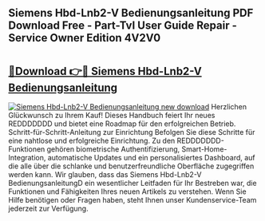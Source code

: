 ## Siemens Hbd-Lnb2-V Bedienungsanleitung PDF Download Free - Part-TvI User Guide Repair - Service Owner Edition 4V2V0

# <h2><a href="http://df23ih.blite.top/?on=Siemens+Hbd-Lnb2-V+Bedienungsanleitung">🔗Download 👉🔴 Siemens Hbd-Lnb2-V Bedienungsanleitung</a></h2>

[![Siemens Hbd-Lnb2-V Bedienungsanleitung new download](https://i.imgur.com/lujVjoI.png)](http://df23ih.blite.top/?on=Siemens+Hbd-Lnb2-V+Bedienungsanleitung)
Herzlichen Glückwunsch zu Ihrem Kauf! Dieses Handbuch feiert Ihr neues REDDDDDDD und bietet eine Roadmap für den erfolgreichen Betrieb. Schritt-für-Schritt-Anleitung zur Einrichtung Befolgen Sie diese Schritte für eine nahtlose und erfolgreiche Einrichtung. Zu den REDDDDDDD-Funktionen gehören biometrische Authentifizierung, Smart-Home-Integration, automatische Updates und ein personalisiertes Dashboard, auf die alle über die schlanke und benutzerfreundliche Oberfläche zugegriffen werden kann. Wir glauben, dass das Siemens Hbd-Lnb2-V BedienungsanleitungD ein wesentlicher Leitfaden für Ihr Bestreben war, die Funktionen und Fähigkeiten Ihres neuen Artikels zu verstehen. Wenn Sie Hilfe benötigen oder Fragen haben, steht Ihnen unser Kundenservice-Team jederzeit zur Verfügung.
